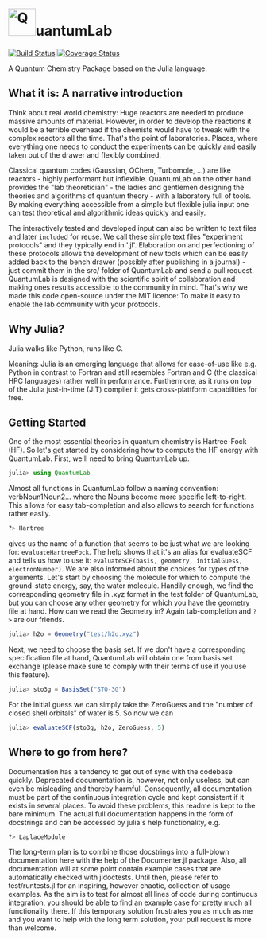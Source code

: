 
# <img src="http://schurkus.com/wp-content/uploads/2015/10/QuantumLab.png" alt=Q width="55">uantumLab

[![Build Status](https://travis-ci.org/vonDonnerstein/QuantumLab.jl.svg)](https://travis-ci.org/vonDonnerstein/QuantumLab.jl) [![Coverage Status](https://coveralls.io/repos/vonDonnerstein/QuantumLab.jl/badge.svg?branch=master&service=github)](https://coveralls.io/github/vonDonnerstein/QuantumLab.jl?branch=master)

A Quantum Chemistry Package based on the Julia language.

## What it is: A narrative introduction
Think about real world chemistry: Huge reactors are needed to produce massive amounts of material. However, in order to develop the reactions it would be a terrible overhead if the chemists would have to tweak with the complex reactors all the time. That's the point of laboratories. Places, where everything one needs to conduct the experiments can be quickly and easily taken out of the drawer and flexibly combined.

Classical quantum codes (Gaussian, QChem, Turbomole, ...) are like reactors - highly performant but inflexible. QuantumLab on the other hand provides the "lab theoretician" - the ladies and gentlemen designing the theories and algorithms of quantum theory - with a laboratory full of tools. By making everything accessible from a simple but flexible julia input one can test theoretical and algorithmic ideas quickly and easily.

The interactively tested and developed input can also be written to text files and later `include`d for reuse.  We call these simple text files "experiment protocols" and they typically end in '.jl'.  Elaboration on and perfectioning of these protocols allows the development of new tools which can be easily added back to the bench drawer (possibly after publishing in a journal) - just commit them in the src/ folder of QuantumLab and send a pull request. QuantumLab is designed with the scientific spirit of collaboration and making ones results accessible to the community in mind. That's why we made this code open-source under the MIT licence: To make it easy to enable the lab community with your protocols.

## Why Julia?
Julia walks like Python, runs like C.

Meaning: Julia is an emerging language that allows for ease-of-use like e.g. Python in contrast to Fortran and still resembles Fortran and C (the classical HPC languages) rather well in performance. Furthermore, as it runs on top of the Julia just-in-time (JIT) compiler it gets cross-plattform capabilities for free.

## Getting Started
One of the most essential theories in quantum chemistry is Hartree-Fock (HF). So let's get started by considering how to compute the HF energy with QuantumLab. First, we'll need to bring QuantumLab up.
```jl
julia> using QuantumLab
```
Almost all functions in QuantumLab follow a naming convention: verbNoun1Noun2... where the Nouns become more specific left-to-right. This allows for easy tab-completion and also allows to search for functions rather easily.
```jl
?> Hartree
```
gives us the name of a function that seems to be just what we are looking for: `evaluateHartreeFock`. The help shows that it's an alias for evaluateSCF and tells us how to use it: `evaluateSCF(basis, geometry, initialGuess, electronNumber)`. We are also informed about the choices for types of the arguments. Let's start by choosing the molecule for which to compute the ground-state energy, say, the water molecule. Handily enough, we find the corresponding geometry file in .xyz format in the test folder of QuantumLab, but you can choose any other geometry for which you have the geometry file at hand. How can we read the Geometry in? Again tab-completion and `?>` are our friends.
```jl
julia> h2o = Geometry("test/h2o.xyz")
```
Next, we need to choose the basis set. If we don't have a corresponding specification file at hand, QuantumLab will obtain one from basis set exchange (please make sure to comply with their terms of use if you use this feature).
```jl
julia> sto3g = BasisSet("STO-3G")
```
For the initial guess we can simply take the ZeroGuess and the "number of closed shell orbitals" of water is 5. So now we can
```jl
julia> evaluateSCF(sto3g, h2o, ZeroGuess, 5)
```

## Where to go from here?
Documentation has a tendency to get out of sync with the codebase quickly. Deprecated documentation is, however, not only useless, but can even be misleading and thereby harmful. Consequently, all documentation must be part of the continuous integration cycle and kept consistent if it exists in several places. To avoid these problems, this readme is kept to the bare minimum. The actual full documentation happens in the form of docstrings and can be accessed by julia's help functionality, e.g.
```jl
?> LaplaceModule
```
The long-term plan is to combine those docstrings into a full-blown documentation here with the help of the Documenter.jl package. Also, all documentation will at some point contain example cases that are automatically checked with jldoctests. Until then, please refer to test/runtests.jl for an inspiring, however chaotic, collection of usage examples. As the aim is to test for almost all lines of code during continuous integration, you should be able to find an example case for pretty much all functionality there. If this temporary solution frustrates you as much as me and you want to help with the long term solution, your pull request is more than welcome. 
